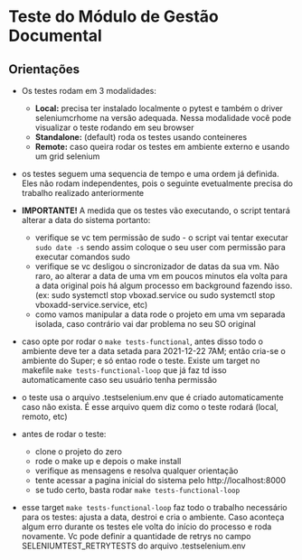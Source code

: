 # Teste do Módulo de Gestão Documental

## Orientações

- Os testes rodam em 3 modalidades:
	- **Local:** precisa ter instalado localmente o pytest e também o driver seleniumcrhome na versão adequada. Nessa modalidade você pode visualizar o teste rodando em seu browser
	- **Standalone:** (default) roda os testes usando conteineres
	- **Remote:** caso queira rodar os testes em ambiente externo e usando um grid selenium

- os testes seguem uma sequencia de tempo e uma ordem já definida. Eles não rodam independentes, pois o seguinte evetualmente precisa do trabalho realizado anteriormente

- **IMPORTANTE!** A medida que os testes vão executando, o script tentará alterar a data do sistema portanto:
	- verifique se vc tem permissão de sudo - o script vai tentar executar ``` sudo date -s ``` sendo assim coloque o seu user com permissão para executar comandos sudo
	- verifique se vc desligou o sincronizador de datas da sua vm. Não raro, ao alterar a data de uma vm em poucos minutos ela volta para a data original pois há algum processo em background fazendo isso. (ex: sudo systemctl stop vboxad.service ou sudo systemctl stop vboxadd-service.service, etc)
	- como vamos manipular a data rode o projeto em uma vm separada isolada, caso contrário vai dar problema no seu SO original

- caso opte por rodar o ``` make tests-functional ```, antes disso todo o ambiente deve ter a data setada para 2021-12-22 7AM; então cria-se o ambiente do Super; e só entao rode o teste. Existe um target no makefile ``` make tests-functional-loop ```  que já faz td isso automaticamente caso seu usuário tenha permissão

- o teste usa o arquivo .testselenium.env que é criado automaticamente caso não exista. É esse arquivo quem diz como o teste rodará (local, remoto, etc)

- antes de rodar o teste:
	-  clone o projeto do zero
	- rode o make up e depois o make install 
	- verifique as mensagens e resolva qualquer orientação
	- tente acessar a pagina inicial do sistema pelo http://localhost:8000
	- se tudo certo, basta rodar ``` make tests-functional-loop ```

- esse target ``` make tests-functional-loop ``` faz todo o trabalho necessário para os testes: ajusta a data, destroi e cria o ambiente. Caso aconteça algum erro durante os testes ele volta do início do processo e roda novamente. Vc pode definir a quantidade de retrys no campo SELENIUMTEST_RETRYTESTS do arquivo .testselenium.env

